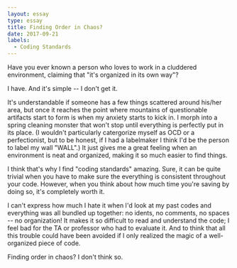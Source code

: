 ```yaml
---
layout: essay
type: essay
title: Finding Order in Chaos?
date: 2017-09-21
labels:
  - Coding Standards
---
```



Have you ever known a person who loves to work in a cluddered environment, claiming that "it's organized in its own way"?

I have. And it's simple -- I don't get it.

It's understandable if someone has a few things scattered around his/her area, but once it reaches the point where mountains of questionable artifacts start to form is when my anxiety starts to kick in. I morph into a spring cleaning monster that won't stop until everything is perfectly put in its place. (I wouldn't particularly catergorize myself as OCD or a perfectionist, but to be honest, if I had a labelmaker I think I'd be the person to label my wall "WALL".) It just gives me a great feeling when an environment is neat and organized, making it so much easier to find things.  

I think that's why I find "coding standards" amazing. Sure, it can be quite trivial when you have to make sure the everything is consistent throughout your code. However, when you think about how much time you're saving by doing so, it's completely worth it. 

I can't express how much I hate it when I'd look at my past codes and everything was all bundled up together: no idents, no comments, no spaces -- no organization! It makes it so difficult to read and understand the code; I feel bad for the TA or professor who had to evaluate it. And to think that all this trouble could have been avoided if I only realized the magic of a well-organized piece of code. 

Finding order in chaos? I don't think so. 

